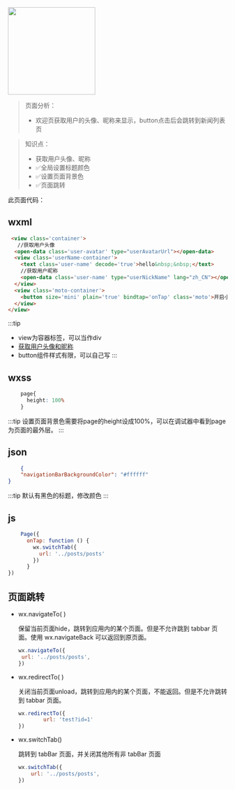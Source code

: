<img src="/pro/weixin/页面1.png" width="200px" />

> 页面分析：
> - 欢迎页获取用户的头像、昵称来显示，button点击后会跳转到新闻列表页

> 知识点：
> - 获取用户头像、昵称
> - ✅全局设置标题颜色
> - ✅设置页面背景色
> - ✅页面跳转



此页面代码：

## wxml
```html
 <view class='container'>
   //获取用户头像
  <open-data class='user-avatar' type="userAvatarUrl"></open-data>
  <view class='userName-container'>
    <text class='user-name' decode='true'>hello&nbsp;&nbsp;</text>
    //获取用户昵称
    <open-data class='user-name' type="userNickName" lang="zh_CN"></open-data>
  </view>
  <view class='moto-container'>
    <button size='mini' plain='true' bindtap='onTap' class='moto'>开启小程序之旅</button>
  </view>
</view>
```
:::tip
- view为容器标签，可以当作div
- [获取用户头像和昵称](https://developers.weixin.qq.com/miniprogram/dev/component/open-data.html)
- button组件样式有限，可以自己写
:::

## wxss
```css
	page{
	  height: 100%
	}
```
:::tip
设置页面背景色需要将page的height设成100%，可以在调试器中看到page为页面的最外层。
:::

## json
```json
	{
	"navigationBarBackgroundColor": "#ffffff"
}
```
:::tip
默认有黑色的标题，修改颜色
:::

## js
```js
	Page({
	  onTap: function () {
	    wx.switchTab({
	      url: '../posts/posts'
	    })
	  }
})
```

## 页面跳转
- wx.navigateTo( )

	保留当前页面hide，跳转到应用内的某个页面。但是不允许跳到 tabbar 页面。使用 wx.navigateBack 可以返回到原页面。
	```js
    wx.navigateTo({
	 url: '../posts/posts',
	})
    ```
- wx.redirectTo( )

	关闭当前页面unload，跳转到应用内的某个页面，不能返回。但是不允许跳转到 tabbar 页面。
	```js
    wx.redirectTo({
            url: 'test?id=1'
    })
    ```
- wx.switchTab()

	跳转到 tabBar 页面，并关闭其他所有非 tabBar 页面
    ```js
	wx.switchTab({
		url: '../posts/posts',
	})
    ```
